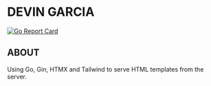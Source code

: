 # DEVIN GARCIA

[![Go Report Card](https://goreportcard.com/badge/github.com/batmanonwheels/devin-garcia)](https://goreportcard.com/report/github.com/batmanonwheels/devin-garcia)

## ABOUT

Using Go, Gin, HTMX and Tailwind to serve HTML templates from the server.
